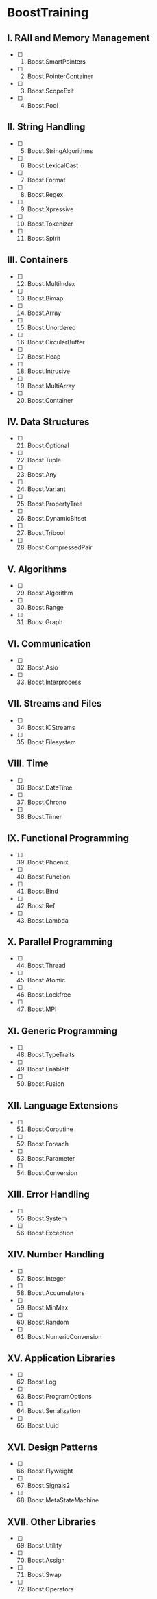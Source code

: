 # BoostTraining

## I. RAII and Memory Management
* [ ] 1. Boost.SmartPointers
* [ ] 2. Boost.PointerContainer
* [ ] 3. Boost.ScopeExit
* [ ] 4. Boost.Pool

## II. String Handling

* [ ] 5. Boost.StringAlgorithms
* [ ] 6. Boost.LexicalCast
* [ ] 7. Boost.Format
* [ ] 8. Boost.Regex
* [ ] 9. Boost.Xpressive
* [ ] 10. Boost.Tokenizer
* [ ] 11. Boost.Spirit

## III. Containers

* [ ] 12. Boost.MultiIndex
* [ ] 13. Boost.Bimap
* [ ] 14. Boost.Array
* [ ] 15. Boost.Unordered
* [ ] 16. Boost.CircularBuffer
* [ ] 17. Boost.Heap
* [ ] 18. Boost.Intrusive
* [ ] 19. Boost.MultiArray
* [ ] 20. Boost.Container

## IV. Data Structures

* [ ] 21. Boost.Optional
* [ ] 22. Boost.Tuple
* [ ] 23. Boost.Any
* [ ] 24. Boost.Variant
* [ ] 25. Boost.PropertyTree
* [ ] 26. Boost.DynamicBitset
* [ ] 27. Boost.Tribool
* [ ] 28. Boost.CompressedPair

## V. Algorithms

* [ ] 29. Boost.Algorithm
* [ ] 30. Boost.Range
* [ ] 31. Boost.Graph

## VI. Communication

* [ ] 32. Boost.Asio
* [ ] 33. Boost.Interprocess

## VII. Streams and Files

* [ ] 34. Boost.IOStreams
* [ ] 35. Boost.Filesystem

## VIII. Time

* [ ] 36. Boost.DateTime
* [ ] 37. Boost.Chrono
* [ ] 38. Boost.Timer

## IX. Functional Programming

* [ ] 39. Boost.Phoenix
* [ ] 40. Boost.Function
* [ ] 41. Boost.Bind
* [ ] 42. Boost.Ref
* [ ] 43. Boost.Lambda

## X. Parallel Programming

* [ ] 44. Boost.Thread
* [ ] 45. Boost.Atomic
* [ ] 46. Boost.Lockfree
* [ ] 47. Boost.MPI

## XI. Generic Programming

* [ ] 48. Boost.TypeTraits
* [ ] 49. Boost.EnableIf
* [ ] 50. Boost.Fusion

## XII. Language Extensions

* [ ] 51. Boost.Coroutine
* [ ] 52. Boost.Foreach
* [ ] 53. Boost.Parameter
* [ ] 54. Boost.Conversion

## XIII. Error Handling

* [ ] 55. Boost.System
* [ ] 56. Boost.Exception

## XIV. Number Handling

* [ ] 57. Boost.Integer
* [ ] 58. Boost.Accumulators
* [ ] 59. Boost.MinMax
* [ ] 60. Boost.Random
* [ ] 61. Boost.NumericConversion

## XV. Application Libraries

* [ ] 62. Boost.Log
* [ ] 63. Boost.ProgramOptions
* [ ] 64. Boost.Serialization
* [ ] 65. Boost.Uuid

## XVI. Design Patterns

* [ ] 66. Boost.Flyweight
* [ ] 67. Boost.Signals2
* [ ] 68. Boost.MetaStateMachine

## XVII. Other Libraries

* [ ] 69. Boost.Utility
* [ ] 70. Boost.Assign
* [ ] 71. Boost.Swap
* [ ] 72. Boost.Operators
